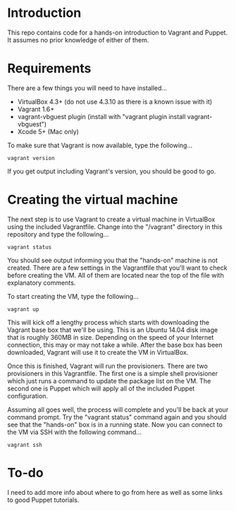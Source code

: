 # Introduction

This repo contains code for a hands-on introduction to Vagrant and Puppet. It assumes no prior knowledge of either of them.

# Requirements

There are a few things you will need to have installed...

- VirtualBox 4.3+ (do not use 4.3.10 as there is a known issue with it)
- Vagrant 1.6+
- vagrant-vbguest plugin (install with "vagrant plugin install vagrant-vbguest")
- Xcode 5+ (Mac only)

To make sure that Vagrant is now available, type the following...

    vagrant version

If you get output including Vagrant's version, you should be good to go.

# Creating the virtual machine

The next step is to use Vagrant to create a virtual machine in VirtualBox using the included Vagrantfile. Change into the "/vagrant" directory in this repository and type the following...

    vagrant status

You should see output informing you that the "hands-on" machine is not created. There are a few settings in the Vagrantfile that you'll want to check before creating the VM. All of them are located near the top of the file with explanatory comments.

To start creating the VM, type the following...

    vagrant up

This will kick off a lengthy process which starts with downloading the Vagrant base box that we'll be using. This is an Ubuntu 14.04 disk image that is roughly 360MB in size. Depending on the speed of your Internet connection, this may or may not take a while. After the base box has been downloaded, Vagrant will use it to create the VM in VirtualBox.

Once this is finished, Vagrant will run the provisioners. There are two provisioners in this Vagrantfile. The first one is a simple shell provisioner which just runs a command to update the package list on the VM. The second one is Puppet which will apply all of the included Puppet configuration.

Assuming all goes well, the process will complete and you'll be back at your command prompt. Try the "vagrant status" command again and you should see that the "hands-on" box is in a running state. Now you can connect to the VM via SSH with the following command...

    vagrant ssh

# To-do

I need to add more info about where to go from here as well as some links to good Puppet tutorials.

